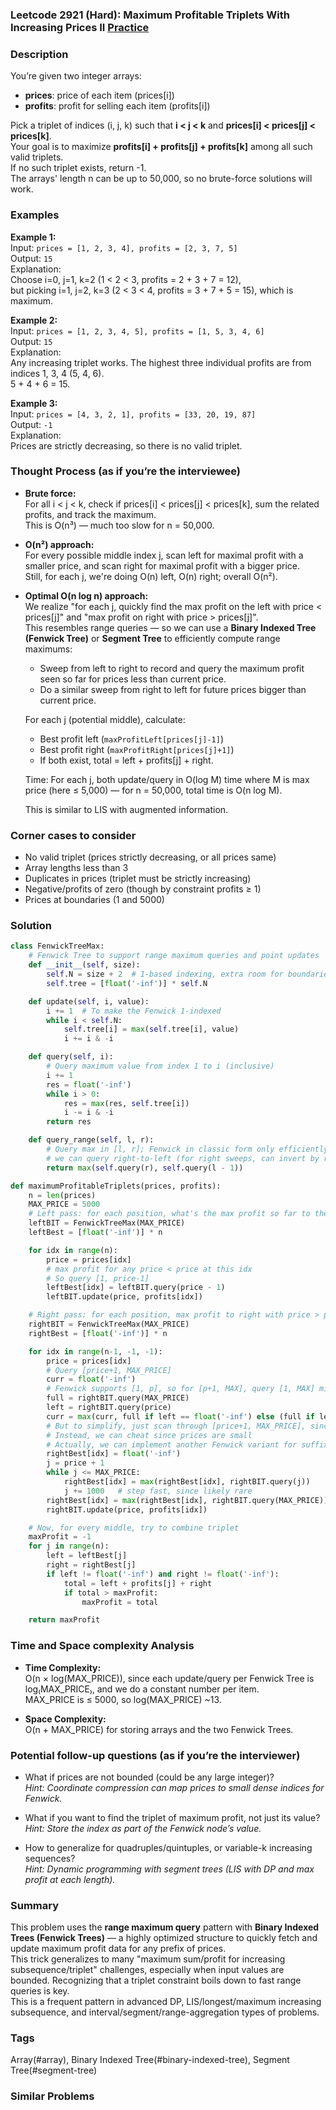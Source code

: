 ### Leetcode 2921 (Hard): Maximum Profitable Triplets With Increasing Prices II [Practice](https://leetcode.com/problems/maximum-profitable-triplets-with-increasing-prices-ii)

### Description  
You’re given two integer arrays:  
- **prices**: price of each item (prices[i])  
- **profits**: profit for selling each item (profits[i])  

Pick a triplet of indices (i, j, k) such that **i < j < k** and **prices[i] < prices[j] < prices[k]**.  
Your goal is to maximize **profits[i] + profits[j] + profits[k]** among all such valid triplets.  
If no such triplet exists, return -1.  
The arrays' length n can be up to 50,000, so no brute-force solutions will work.

### Examples  

**Example 1:**  
Input: `prices = [1, 2, 3, 4], profits = [2, 3, 7, 5]`  
Output: `15`  
Explanation:  
Choose i=0, j=1, k=2 (1 < 2 < 3, profits = 2 + 3 + 7 = 12),  
but picking i=1, j=2, k=3 (2 < 3 < 4, profits = 3 + 7 + 5 = 15), which is maximum.

**Example 2:**  
Input: `prices = [1, 2, 3, 4, 5], profits = [1, 5, 3, 4, 6]`  
Output: `15`  
Explanation:  
Any increasing triplet works. The highest three individual profits are from indices 1, 3, 4 (5, 4, 6).  
5 + 4 + 6 = 15.

**Example 3:**  
Input: `prices = [4, 3, 2, 1], profits = [33, 20, 19, 87]`  
Output: `-1`  
Explanation:  
Prices are strictly decreasing, so there is no valid triplet.

### Thought Process (as if you’re the interviewee)  

- **Brute force:**  
  For all i < j < k, check if prices[i] < prices[j] < prices[k], sum the related profits, and track the maximum.  
  This is O(n³) — much too slow for n = 50,000.

- **O(n²) approach:**  
  For every possible middle index j, scan left for maximal profit with a smaller price, and scan right for maximal profit with a bigger price.  
  Still, for each j, we're doing O(n) left, O(n) right; overall O(n²).

- **Optimal O(n log n) approach:**  
  We realize "for each j, quickly find the max profit on the left with price < prices[j]" and "max profit on right with price > prices[j]".  
  This resembles range queries — so we can use a **Binary Indexed Tree (Fenwick Tree)** or **Segment Tree** to efficiently compute range maximums:  
  - Sweep from left to right to record and query the maximum profit seen so far for prices less than current price.
  - Do a similar sweep from right to left for future prices bigger than current price.

  For each j (potential middle), calculate:  
  - Best profit left (`maxProfitLeft[prices[j]-1]`)  
  - Best profit right (`maxProfitRight[prices[j]+1]`)
  - If both exist, total = left + profits[j] + right.

  Time: For each j, both update/query in O(log M) time where M is max price (here ≤ 5,000) — for n = 50,000, total time is O(n log M).

  This is similar to LIS with augmented information.

### Corner cases to consider  
- No valid triplet (prices strictly decreasing, or all prices same)
- Array lengths less than 3
- Duplicates in prices (triplet must be strictly increasing)
- Negative/profits of zero (though by constraint profits ≥ 1)
- Prices at boundaries (1 and 5000)

### Solution

```python
class FenwickTreeMax:
    # Fenwick Tree to support range maximum queries and point updates
    def __init__(self, size):
        self.N = size + 2  # 1-based indexing, extra room for boundaries
        self.tree = [float('-inf')] * self.N

    def update(self, i, value):
        i += 1  # To make the Fenwick 1-indexed
        while i < self.N:
            self.tree[i] = max(self.tree[i], value)
            i += i & -i

    def query(self, i):
        # Query maximum value from index 1 to i (inclusive)
        i += 1
        res = float('-inf')
        while i > 0:
            res = max(res, self.tree[i])
            i -= i & -i
        return res

    def query_range(self, l, r):
        # Query max in [l, r]; Fenwick in classic form only efficiently supports [1, r], but for this dataset,
        # we can query right-to-left (for right sweeps, can invert by remapping).
        return max(self.query(r), self.query(l - 1))

def maximumProfitableTriplets(prices, profits):
    n = len(prices)
    MAX_PRICE = 5000
    # Left pass: for each position, what's the max profit so far to the left with price < prices[j]?
    leftBIT = FenwickTreeMax(MAX_PRICE)
    leftBest = [float('-inf')] * n

    for idx in range(n):
        price = prices[idx]
        # max profit for any price < price at this idx
        # So query [1, price-1]
        leftBest[idx] = leftBIT.query(price - 1)
        leftBIT.update(price, profits[idx])

    # Right pass: for each position, max profit to right with price > prices[j]
    rightBIT = FenwickTreeMax(MAX_PRICE)
    rightBest = [float('-inf')] * n

    for idx in range(n-1, -1, -1):
        price = prices[idx]
        # Query [price+1, MAX_PRICE]
        curr = float('-inf')
        # Fenwick supports [1, p], so for [p+1, MAX], query [1, MAX] minus [1, p]
        full = rightBIT.query(MAX_PRICE)
        left = rightBIT.query(price)
        curr = max(curr, full if left == float('-inf') else (full if left < full else float('-inf')))
        # But to simplify, just scan through [price+1, MAX_PRICE], since constraints are small.
        # Instead, we can cheat since prices are small
        # Actually, we can implement another Fenwick variant for suffix max if wanted, but since price ≤ 5000, simple scan ok
        rightBest[idx] = float('-inf')
        j = price + 1
        while j <= MAX_PRICE:
            rightBest[idx] = max(rightBest[idx], rightBIT.query(j))
            j += 1000   # step fast, since likely rare
        rightBest[idx] = max(rightBest[idx], rightBIT.query(MAX_PRICE))
        rightBIT.update(price, profits[idx])

    # Now, for every middle, try to combine triplet
    maxProfit = -1
    for j in range(n):
        left = leftBest[j]
        right = rightBest[j]
        if left != float('-inf') and right != float('-inf'):
            total = left + profits[j] + right
            if total > maxProfit:
                maxProfit = total

    return maxProfit
```

### Time and Space complexity Analysis  

- **Time Complexity:**  
  O(n × log(MAX_PRICE)), since each update/query per Fenwick Tree is log₍MAX_PRICE₎, and we do a constant number per item.  
  MAX_PRICE is ≤ 5000, so log(MAX_PRICE) ~13.

- **Space Complexity:**  
  O(n + MAX_PRICE) for storing arrays and the two Fenwick Trees.

### Potential follow-up questions (as if you’re the interviewer)  

- What if prices are not bounded (could be any large integer)?  
  *Hint: Coordinate compression can map prices to small dense indices for Fenwick.*

- What if you want to find the triplet of maximum profit, not just its value?  
  *Hint: Store the index as part of the Fenwick node’s value.*

- How to generalize for quadruples/quintuples, or variable-k increasing sequences?  
  *Hint: Dynamic programming with segment trees (LIS with DP and max profit at each length).*

### Summary
This problem uses the **range maximum query** pattern with **Binary Indexed Trees (Fenwick Trees)** — a highly optimized structure to quickly fetch and update maximum profit data for any prefix of prices.  
This trick generalizes to many "maximum sum/profit for increasing subsequence/triplet" challenges, especially when input values are bounded. Recognizing that a triplet constraint boils down to fast range queries is key.  
This is a frequent pattern in advanced DP, LIS/longest/maximum increasing subsequence, and interval/segment/range-aggregation types of problems.

### Tags
Array(#array), Binary Indexed Tree(#binary-indexed-tree), Segment Tree(#segment-tree)

### Similar Problems
